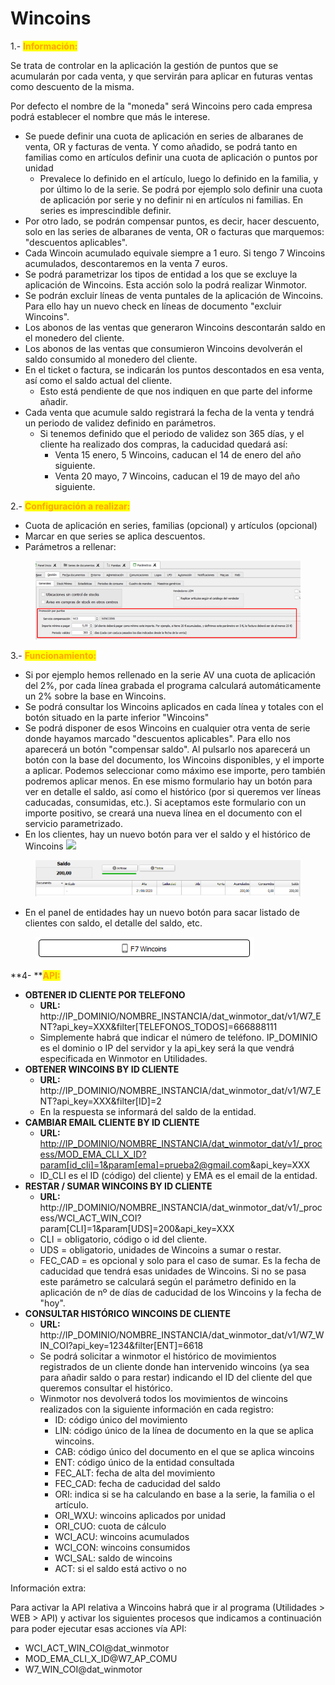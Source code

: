 # Wincoins

1.- <mark style="color:orange;">**Información:**</mark>



Se trata de controlar en la aplicación la gestión de puntos que se acumularán por cada venta, y que servirán para aplicar en futuras ventas como descuento de la misma.

Por defecto el nombre de la "moneda" será Wincoins pero cada empresa podrá establecer el nombre que más le interese.

* Se puede definir una cuota de aplicación en series de albaranes de venta, OR y facturas de venta. Y como añadido, se podrá tanto en familias como en artículos definir una cuota de aplicación o puntos por unidad
  * Prevalece lo definido en el artículo, luego lo definido en la familia, y por último lo de la serie. Se podrá por ejemplo solo definir una cuota de aplicación por serie y no definir ni en artículos ni familias. En series es imprescindible definir.
* Por otro lado, se podrán compensar puntos, es decir, hacer descuento, solo en las series de albaranes de venta, OR o facturas que marquemos: "descuentos aplicables".
* Cada Wincoin acumulado equivale siempre a 1 euro. Si tengo 7 Wincoins acumulados, descontaremos en la venta 7 euros.
* Se podrá parametrizar los tipos de entidad a los que se excluye la aplicación de Wincoins. Esta acción solo la podrá realizar Winmotor.
* Se podrán excluir líneas de venta puntales de la aplicación de Wincoins. Para ello hay un nuevo check en líneas de documento "excluir Wincoins".
* Los abonos de las ventas que generaron Wincoins descontarán saldo en el monedero del cliente.
* Los abonos de las ventas que consumieron Wincoins devolverán el saldo consumido al monedero del cliente.
* En el ticket o factura, se indicarán los puntos descontados en esa venta, así como el saldo actual del cliente.
  * Esto está pendiente de que nos indiquen en que parte del informe añadir.
* Cada venta que acumule saldo registrará la fecha de la venta y tendrá un periodo de validez definido en parámetros.
  * Si tenemos definido que el periodo de validez son 365 días, y el cliente ha realizado dos compras, la caducidad quedará así:
    * Venta 15 enero, 5 Wincoins, caducan el 14 de enero del año siguiente.
    * Venta 20 mayo, 7 Wincoins, caducan el 19 de mayo del año siguiente.

2.-  <mark style="color:orange;">**Configuración a realizar:**</mark>

* &#x20;Cuota de aplicación en series, familias (opcional) y artículos (opcional)
* Marcar en que series se aplica descuentos.
*   Parámetros a rellenar:



<figure><img src="../.gitbook/assets/4e16cb54-7e22-4a57-aeda-d4a80c67ef31.png" alt=""><figcaption></figcaption></figure>

3.- <mark style="color:orange;">**Funcionamiento:**</mark>

* Si por ejemplo hemos rellenado en la serie AV una cuota de aplicación del 2%, por cada línea grabada el programa calculará automáticamente un 2% sobre la base en Wincoins.
* Se podrá consultar los Wincoins aplicados en cada línea y totales con el botón situado en la parte inferior "Wincoins"
* Se podrá disponer de esos Wincoins en cualquier otra venta de serie donde hayamos marcado "descuentos aplicables". Para ello nos aparecerá un botón "compensar saldo". Al pulsarlo nos aparecerá un botón con la base del documento, los Wincoins disponibles, y el importe a aplicar. Podemos seleccionar como máximo ese importe, pero también podremos aplicar menos. En ese mismo formulario hay un botón para ver en detalle el saldo, así como el histórico (por si queremos ver líneas caducadas, consumidas, etc.). Si aceptamos este formulario con un importe positivo, se creará una nueva línea en el documento con el servicio parametrizado.
* En los clientes, hay un nuevo botón para ver el saldo y el histórico de Wincoins ![](<../.gitbook/assets/Screenshot\_3 (1).png>)

<figure><img src="../.gitbook/assets/Screenshot_4 (1).png" alt=""><figcaption></figcaption></figure>

* En el panel de entidades hay un nuevo botón para sacar listado de clientes con saldo, el detalle del saldo, etc.

<figure><img src="../.gitbook/assets/Screenshot_2 (1).png" alt=""><figcaption></figcaption></figure>

**4- **<mark style="color:orange;">**API:**</mark>

* **OBTENER ID CLIENTE POR TELEFONO**
  * **URL:** http://IP\_DOMINIO/NOMBRE\_INSTANCIA/dat\_winmotor\_dat/v1/W7\_ENT?api\_key=XXX\&filter\[TELEFONOS\_TODOS]=666888111
  * Simplemente habrá que indicar el número de teléfono. IP\_DOMINIO es el dominio o IP del servidor y la api\_key será la que vendrá especificada en Winmotor en Utilidades.
* **OBTENER WINCOINS BY ID CLIENTE**
  * **URL:** http://IP\_DOMINIO/NOMBRE\_INSTANCIA/dat\_winmotor\_dat/v1/W7\_ENT?api\_key=XXX\&filter\[ID]=2
  * En la respuesta se informará del saldo de la entidad.
* **CAMBIAR EMAIL CLIENTE BY ID CLIENTE**
  * **URL:** [http://IP\_DOMINIO/NOMBRE\_INSTANCIA/dat\_winmotor\_dat/v1/\_process/MOD\_EMA\_CLI\_X\_ID?param\[id\_cli\]=1\&param\[ema\]=prueba2@gmail.com](http://ip\_dominio/NOMBRE\_INSTANCIA/dat\_winmotor\_dat/v1/\_process/MOD\_EMA\_CLI\_X\_ID?param\[id\_cli]=1\&param\[ema]=prueba2@gmail.com)\&api\_key=XXX
  * ID\_CLI es el ID (código) del cliente) y EMA es el email de la entidad.
* **RESTAR / SUMAR WINCOINS BY ID CLIENTE**
  * **URL:** http://IP\_DOMINIO/NOMBRE\_INSTANCIA/dat\_winmotor\_dat/v1/\_process/WCI\_ACT\_WIN\_COI?param\[CLI]=1\&param\[UDS]=200\&api\_key=XXX
  * CLI = obligatorio, código o id del cliente.
  * UDS = obligatorio, unidades de Wincoins a sumar o restar.
  * FEC\_CAD = es opcional y solo para el caso de sumar. Es la fecha de caducidad que tendrá esas unidades de Wincoins. Si no se pasa este parámetro se calculará según el parámetro definido en la aplicación de nº de días de caducidad de los Wincoins y la fecha de "hoy".
* **CONSULTAR HISTÓRICO WINCOINS DE CLIENTE**
  * **URL:** http://IP\_DOMINIO/NOMBRE\_INSTANCIA/dat\_winmotor\_dat/v1/W7\_WIN\_COI?api\_key=1234\&filter\[ENT]=6618
  * Se podrá solicitar a winmotor el histórico de movimientos registrados de un cliente donde han intervenido wincoins (ya sea para añadir saldo o para restar) indicando el ID del cliente del que queremos consultar el histórico.
  * Winmotor nos devolverá todos los movimientos de wincoins realizados con la siguiente información en cada registro:
    * ID: código único del movimiento
    * LIN: código único de la línea de documento en la que se aplica wincoins.
    * CAB: código único del documento en el que se aplica wincoins
    * ENT: código único de la entidad consultada
    * FEC\_ALT: fecha de alta del movimiento
    * FEC\_CAD: fecha de caducidad del saldo
    * ORI: indica si se ha calculando en base a la serie, la familia o el artículo.
    * ORI\_WXU: wincoins aplicados por unidad
    * ORI\_CUO: cuota de cálculo
    * WCI\_ACU: wincoins acumulados
    * WCI\_CON: wincoins consumidos
    * WCI\_SAL: saldo de wincoins
    * ACT: si el saldo está activo o no

Información extra:

Para activar la API relativa a Wincoins habrá que ir al programa (Utilidades > WEB > API) y activar los siguientes procesos que indicamos a continuación para poder ejecutar esas acciones vía API:

* WCI\_ACT\_WIN\_COI@dat\_winmotor
* MOD\_EMA\_CLI\_X\_ID@W7\_AP\_COMU
* W7\_WIN\_COI@dat\_winmotor
